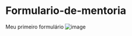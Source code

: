 # Formulario-de-mentoria
Meu primeiro formulário
![image](https://user-images.githubusercontent.com/103382295/185678005-5f9fb683-c2f1-4963-ac55-8308362978ce.png)
